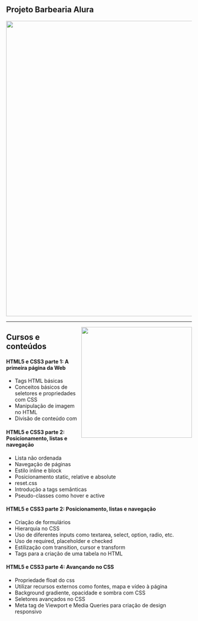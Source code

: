 ## Projeto Barbearia Alura
<img src="https://github.com/IsabelaMarques07/estudos-frontend-alura/blob/main/basico-html-css/images/desktop.gif" width="800px" align="center" alt="">
<br>

---

<img src="https://github.com/IsabelaMarques07/estudos-frontend-alura/blob/main/basico-html-css/images/mobile.gif" width="300px" align="right" alt="">

## Cursos e conteúdos
#### HTML5 e CSS3 parte 1: A primeira página da Web
* Tags HTML básicas
* Conceitos básicos de seletores e propriedades com CSS
* Manipulação de imagem no HTML
* Divisão de conteúdo com <div>
  
#### HTML5 e CSS3 parte 2: Posicionamento, listas e navegação
* Lista não ordenada
* Navegação de páginas
* Estilo inline e block
* Posicionamento static, relative e absolute
* reset.css
* Introdução a tags semânticas
* Pseudo-classes como hover e active
  
#### HTML5 e CSS3 parte 2: Posicionamento, listas e navegação
* Criação de formulários
* Hierarquia no CSS
* Uso de diferentes inputs como textarea, select, option, radio, etc.
* Uso de required, placeholder e checked
* Estilização com transition, cursor e transform
* Tags para a criação de uma tabela no HTML
  
#### HTML5 e CSS3 parte 4: Avançando no CSS
* Propriedade float do css
* Utilizar recursos externos como fontes, mapa e vídeo à página
* Background gradiente, opacidade e sombra com CSS
* Seletores avançados no CSS
* Meta tag de Viewport e Media Queries para criação de design responsivo
